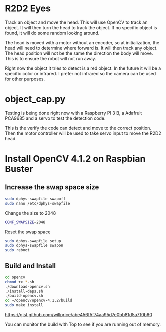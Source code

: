 # R2D2 Eyes
Track an object and move the head.  This will use OpenCV to track an object.  It will then turn the head to track the object.  If no specific object is found, it will do some random looking around.

The head is moved with a motor without an encoder, so at initialization, the head will need to determine where forward is.  It will then track any object.  The head position will not be the same the direction the body will move.  This is to ensure the robot will not run away.

Right now the object it tries to detect is a red object.  In the future it will be a specific color or infrared. I prefer not infrared so the camera can be used for other purposes.

# object_cap.py
Testing is being done right now with a Raspberry PI 3 B, a Adafruit PCA9685 and a servo to test the detection code.

This is the verify the code can detect and move to the correct position. Then the motor controller will be used to take servo input to move the R2D2 head.

# Install OpenCV 4.1.2 on Raspbian Buster

## Increase the swap space size
```bash
sudo dphys-swapfile swapoff
sudo nano /etc/dphys-swapfile
```

Change the size to 2048
```bash
CONF_SWAPSIZE=2048
```

Reset the swap space
```bash
sudo dphys-swapfile setup
sudo dphys-swapfile swapon
sudo reboot
```

## Build and Install

```bash
cd opencv
chmod +x *.sh
./download-opencv.sh
./install-deps.sh
./build-opencv.sh
cd ~/opencv/opencv-4.1.2/build
sudo make install
```

https://gist.github.com/willprice/abe456f5f74aa95d7e0bb81d5a710b60


You can monitor the build with Top to see if you are running out of memory.
